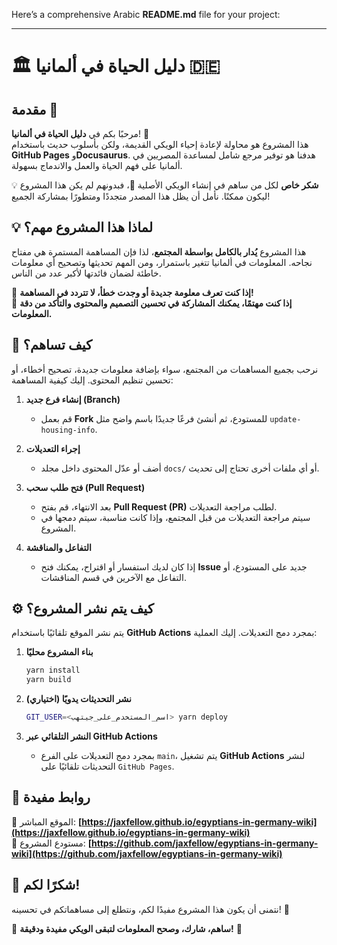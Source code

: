 Here’s a comprehensive Arabic **README.md** file for your project:  

---

# 🏛️ دليل الحياة في ألمانيا 🇩🇪  

## مقدمة 📖  
مرحبًا بكم في **دليل الحياة في ألمانيا**! 🎉  
هذا المشروع هو محاولة لإعادة إحياء الويكي القديمة، ولكن بأسلوب حديث باستخدام **GitHub Pages** و**Docusaurus**. هدفنا هو توفير مرجع شامل لمساعدة المصريين في ألمانيا على فهم الحياة والعمل والاندماج بسهولة.  

💡 **شكر خاص** لكل من ساهم في إنشاء الويكي الأصلية 🙏، فبدونهم لم يكن هذا المشروع ليكون ممكنًا. نأمل أن يظل هذا المصدر متجددًا ومتطورًا بمشاركة الجميع!  

## 💡 لماذا هذا المشروع مهم؟  
هذا المشروع **يُدار بالكامل بواسطة المجتمع**، لذا فإن المساهمة المستمرة هي مفتاح نجاحه. المعلومات في ألمانيا تتغير باستمرار، ومن المهم تحديثها وتصحيح أي معلومات خاطئة لضمان فائدتها لأكبر عدد من الناس.  

🔹 **إذا كنت تعرف معلومة جديدة أو وجدت خطأ، لا تتردد في المساهمة!**  
🔹 **إذا كنت مهتمًا، يمكنك المشاركة في تحسين التصميم والمحتوى والتأكد من دقة المعلومات.**  

## 🚀 كيف تساهم؟  
نرحب بجميع المساهمات من المجتمع، سواء بإضافة معلومات جديدة، تصحيح أخطاء، أو تحسين تنظيم المحتوى. إليك كيفية المساهمة:  

1. **إنشاء فرع جديد (Branch)**  
   - قم بعمل **Fork** للمستودع، ثم أنشئ فرعًا جديدًا باسم واضح مثل `update-housing-info`.  

2. **إجراء التعديلات**  
   - أضف أو عدّل المحتوى داخل مجلد `docs/` أو أي ملفات أخرى تحتاج إلى تحديث.  

3. **فتح طلب سحب (Pull Request)**  
   - بعد الانتهاء، قم بفتح **Pull Request (PR)** لطلب مراجعة التعديلات.  
   - سيتم مراجعة التعديلات من قبل المجتمع، وإذا كانت مناسبة، سيتم دمجها في المشروع.  

4. **التفاعل والمناقشة**  
   - إذا كان لديك استفسار أو اقتراح، يمكنك فتح **Issue** جديد على المستودع، أو التفاعل مع الآخرين في قسم المناقشات.  

## ⚙️ كيف يتم نشر المشروع؟  
يتم نشر الموقع تلقائيًا باستخدام **GitHub Actions** بمجرد دمج التعديلات. إليك العملية:  

1. **بناء المشروع محليًا**  
   ```bash
   yarn install
   yarn build
   ```  

2. **نشر التحديثات يدويًا (اختياري)**  
   ```bash
   GIT_USER=<اسم_المستخدم_على_جيتهب> yarn deploy
   ```  

3. **النشر التلقائي عبر GitHub Actions**  
   - بمجرد دمج التعديلات على الفرع `main`، يتم تشغيل **GitHub Actions** لنشر التحديثات تلقائيًا على `GitHub Pages`.  

## 📌 روابط مفيدة  
🔗 الموقع المباشر: **[https://jaxfellow.github.io/egyptians-in-germany-wiki](https://jaxfellow.github.io/egyptians-in-germany-wiki)**  
🔗 مستودع المشروع: **[https://github.com/jaxfellow/egyptians-in-germany-wiki](https://github.com/jaxfellow/egyptians-in-germany-wiki)**  

## 🙌 شكرًا لكم!  
نتمنى أن يكون هذا المشروع مفيدًا لكم، ونتطلع إلى مساهماتكم في تحسينه! 🌟  

🚀 **ساهم، شارك، وصحح المعلومات لتبقى الويكي مفيدة ودقيقة!** 💙  
